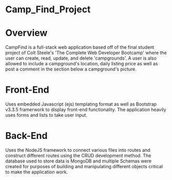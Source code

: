# Camp_Find_Project

# Overview
CampFind is a full-stack web application based off of the final student project of Colt Steele's 'The Complete Web Developer Bootcamp' where the user can create, read, update, and delete 'campgrounds'.
A user is also allowed to include a campground's location, daily listing price as well as post a comment in the section below a campground's picture. 

# Front-End
Uses embedded Javascript (ejs) templating format as well as Bootstrap v3.3.5 framerwork to display front-end functionality.
The application heavily uses forms and lists to take user input.

# Back-End
Uses the NodeJS framework to connect various files into routes and construct different routes using the CRUD development method.
The database used to store data is MongoDB and multiple Schemas were created for purposes of building and manipulating different objects critical to make the application work.
